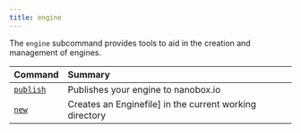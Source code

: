 ```yaml
---
title: engine
---
```


The `engine` subcommand provides tools to aid in the creation and management of engines.

| Command                           | Summary                                                 |
| :-------------------------------- | :------------------------------------------------------ |
| [`publish`](/cli/engine/publish/) | Publishes your engine to nanobox.io                     |
| [`new`](/cli/engine/new/)         | Creates an Enginefile] in the current working directory |